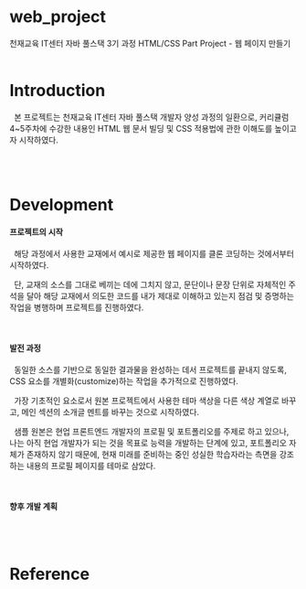 # web_project
천재교육 IT센터 자바 풀스택 3기 과정
HTML/CSS Part Project - 웹 페이지 만들기
<br><br>

# Introduction
<p>
  &nbsp; 본 프로젝트는 천재교육 IT센터 자바 풀스택 개발자 양성 과정의 일환으로, 커리큘럼 4~5주차에 수강한 내용인 HTML 웹 문서 빌딩 및 CSS 적용법에 관한 이해도를 높이고자 시작하였다.
</p>
<br><br>

# Development
<p>
  <h4>프로젝트의 시작</h4>
  &nbsp; 해당 과정에서 사용한 교재에서 예시로 제공한 웹 페이지를 클론 코딩하는 것에서부터 시작하였다.
</p>
<p>
  &nbsp; 단, 교재의 소스를 그대로 베끼는 데에 그치지 않고, 문단이나 문장 단위로 자체적인 주석을 달아 해당 교재에서 의도한 코드를 내가 제대로 이해하고 있는지 점검 및 증명하는 작업을 병행하며 프로젝트를 진행하였다.  
</p>
<br>
<p>
  <h4>발전 과정</h4>
  &nbsp; 동일한 소스를 기반으로 동일한 결과물을 완성하는 데서 프로젝트를 끝내지 않도록, CSS 요소를 개별화(customize)하는 작업을 추가적으로 진행하였다.<br>
</p>
<p>
  &nbsp; 가장 기초적인 요소로서 원본 프로젝트에서 사용한 테마 색상을 다른 색상 계열로 바꾸고, 메인 섹션의 소개글 멘트를 바꾸는 것으로 시작하였다.
</p>
<p>
  &nbsp; 샘플 원본은 현업 프론트엔드 개발자의 프로필 및 포트폴리오를 주제로 하고 있으나,
  나는 아직 현업 개발자가 되는 것을 목표로 능력을 개발하는 단계에 있고, 포트폴리오 자체가 존재하지 않기 때문에,
  현재 미래를 준비하는 중인 성실한 학습자라는 측면을 강조하는 내용의 프로필 페이지를 테마로 삼았다. <br>
</p>
<br>
<p>
  <h4>향후 개발 계획</h4>
  
</p>
<br><br>

# Reference
<p>
  
</p>
